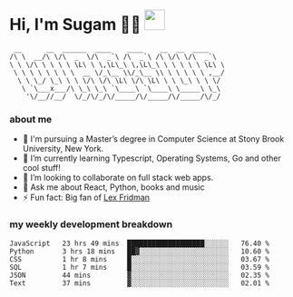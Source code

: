<h1>
  Hi, I'm Sugam 👨‍💻
  <img src="https://media.giphy.com/media/hvRJCLFzcasrR4ia7z/giphy.gif" width="36px"/>
</h1>

```
 __      __  ______  ____    ____    __  __  ____
/\ \  __/\ \/\  _  \/\  _`\ /\  _`\ /\ \/\ \/\  _`\
\ \ \/\ \ \ \ \ \L\ \ \,\L\_\ \,\L\_\ \ \ \ \ \ \L\ \
 \ \ \ \ \ \ \ \  __ \/_\__ \\/_\__ \\ \ \ \ \ \ ,__/
  \ \ \_/ \_\ \ \ \/\ \/\ \L\ \/\ \L\ \ \ \_\ \ \ \/
   \ `\___x___/\ \_\ \_\ `\____\ `\____\ \_____\ \_\
    '\/__//__/  \/_/\/_/\/_____/\/_____/\/_____/\/_/

```
### about me
- 🏫 I'm pursuing a Master’s degree in Computer Science at Stony Brook University, New York.
- 🌱 I’m currently learning Typescript, Operating Systems, Go and other cool stuff!
- 👯 I’m looking to collaborate on full stack web apps.
- 💬 Ask me about React, Python, books and music
- ⚡ Fun fact: Big fan of [Lex Fridman](https://twitter.com/lexfridman)

<!-- - 📫 How to reach me: ... -->
<!-- - 😄 Pronouns: ... -->


### my weekly development breakdown
<!--START_SECTION:waka-->

```text
JavaScript   23 hrs 49 mins  ███████████████████░░░░░░   76.40 %
Python       3 hrs 18 mins   ██▓░░░░░░░░░░░░░░░░░░░░░░   10.60 %
CSS          1 hr 8 mins     █░░░░░░░░░░░░░░░░░░░░░░░░   03.67 %
SQL          1 hr 7 mins     █░░░░░░░░░░░░░░░░░░░░░░░░   03.59 %
JSON         44 mins         ▓░░░░░░░░░░░░░░░░░░░░░░░░   02.35 %
Text         37 mins         ▓░░░░░░░░░░░░░░░░░░░░░░░░   02.01 %
```

<!--END_SECTION:waka-->

